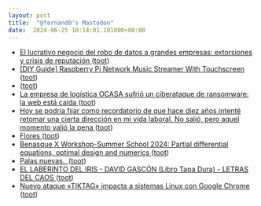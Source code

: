 ```yaml
---
layout: post
title:  "@fernand0's Mastodon"
date:  2024-06-25 10:14:01.101000+00:00
---
```

*  [El lucrativo negocio del robo de datos a grandes empresas: extorsiones y crisis de reputación ](https://www.cartv.es/aragonnoticias/noticias/el-lucrativo-negocio-del-robo-de-datos-a-grandes-empresas-extorsiones-y-crisis-de-reputacion-2575) ([toot](https://mastodon.social/@fernand0/112676729067893110))
*  [[DIY Guide] Raspberry Pi Network Music Streamer With Touchscreen ](https://www.headphonesty.com/2021/04/how-to-build-raspberry-pi-network-music-streamer-with-touchscreen) ([toot](https://mastodon.social/@fernand0/112676465404044263))
*  [ ](https://mastodon.social/@runjaj) ([toot](https://mastodon.social/@fernand0/112676366590004274))
*  [La empresa de logística OCASA sufrió un ciberataque de ransomware: la web está caída ](https://www.clarin.com/tecnologia/empresa-logistica-ocasa-sufrio-ciberataque-ransomware-web-caida_0_AhR2VtSgrd.htm) ([toot](https://mastodon.social/@fernand0/112676227754466667))
*  [Hoy se podría fijar como recordatorio de que hace diez años intenté retomar una cierta dirección en mi vida laboral. No salió, pero aquel momento valió la pena  ](https://mastodon.social/@fernand0/112676178818741362) ([toot](https://mastodon.social/@fernand0/112676178818741362))
*  [Flores ](https://www.flickr.com/photos/fernand0/53793614497) ([toot](https://mastodon.social/@fernand0/112674658085874524))
*  [Benasque X Workshop-Summer School 2024: Partial differential equations, optimal design and numerics ](https://dcn.nat.fau.eu/events/benasque-x-workshop-summer-school-2024) ([toot](https://mastodon.social/@fernand0/112674569986062724))
*  [Palas nuevas.  ](https://avecesunafoto.wordpress.com/2024/06/24/palas-nuevas) ([toot](https://mastodon.social/@fernand0/112672763870893929))
*  [EL LABERINTO DEL IRIS - DAVID GASCÓN (Libro Tapa Dura) - LETRAS DEL CAOS ](https://letrasdelcaos.com/producto/el-laberinto-del-iris-david-gascon) ([toot](https://mastodon.social/@fernand0/112672674193748266))
*  [Nuevo ataque «TIKTAG» impacta a sistemas Linux con Google Chrome ](https://unaaldia.hispasec.com/2024/06/nuevo-ataque-tiktag-impacta-a-sistemas-linux-con-google-chrome.htm) ([toot](https://mastodon.social/@fernand0/112672599659721423))
